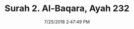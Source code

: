 ---
title       : "Surah 2. Al-Baqara, Ayah 232"
date        : 7/25/2018 2:47:49 PM
draft       : false
type        : "quran"
layout      : "compare"
BookCode    : "CMP"
SurahNumber : "2"
AyahNumber  : "232"
TotalAyah   : "286"
---